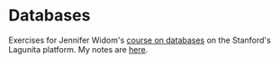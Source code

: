 # Databases

Exercises for Jennifer Widom's [course on databases](https://lagunita.stanford.edu/courses/Home/Databases/Engineering/about) on the Stanford's Lagunita platform. My notes are [here](https://drive.google.com/folderview?id=0B1qJPlTJeptLdXBYRHd6SGxLYXM&usp=sharing).
